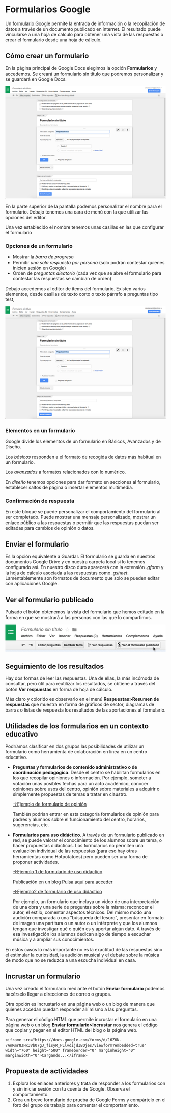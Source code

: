 # Formularios Google

Un [formulario Google](https://support.google.com/docs/answer/87809?hl=es) permite la entrada de información o la recopilación de datos a través de un documento publicado en internet.  El resultado puede vincularse a una hoja de cálculo para obtener una vista de las respuestas o crear el formulario desde una hoja de cálculo. 

## Cómo crear un formulario

En la página principal de Google Docs elegimos la opción **Formularios** y accedemos. Se creará un formulario sin título que podremos personalizar y se guardará en Google Docs.

![Crear un formulario](Formulario_01.png)

En la parte superior de la pantalla podemos personalizar el nombre para el formulario. Debajo tenemos una cara de menú con la que utilizar las opciones del editor. 

Una vez establecido el nombre tenemos unas casillas en las que configurar el formulario

### Opciones de un formulario

- Mostrar la *barra de progreso*
- Permitir *una sola respuesta por persona* (solo podrán contestar quienes inicien sesión en Google)
- Orden de *preguntas aleatorio* (cada vez que se abre el formulario para contestar las respuestas se cambian de orden)

Debajo accedemos al editor de ítems del formulario. Existen varios elementos, desde casillas de texto corto o texto párrafo a preguntas tipo test, 

![Tipos de elementos en los formularios](Formulario_01.png)

### Elementos en un formulario

Google divide los elementos de un formulario en Básicos, Avanzados y de Diseño. 

Los *básicos* responden a el formato de recogida de datos más habitual en un formulario. 

Los *avanzados* a formatos relacionados con lo numérico.

En *diseño* tenemos opciones para dar formato en secciones al formulario, establecer saltos de página o insertar elementos multimedia. 

### Confirmación de respuesta

En este bloque se puede personalizar el comportamiento del formulario al ser completado. Puede mostrar una mensaje personalizado, mostrar un enlace público a las respuestas o permitir que las respuestas puedan ser editadas para cambios de opinión o datos. 

## Enviar el formulario

Es la opción equivalente a Guardar. El formulario se guarda en nuestros documentos Google Drive y en nuestra carpeta local si lo tenemos configurado así. En nuestro disco duro aparecerá con la extensión *.gform* y la hoja de cálculo asociada a las respuestas como *.gsheet*. Lamentablemente son formatos de documento que solo se pueden editar con aplicaciones Google. 

## Ver el formulario publicado

Pulsado el botón obtenemos la vista del formulario que hemos editado en la forma en que se mostrará a las personas con las que lo compartimos.

![Crear un formulario](Formulario_03.png)

## Seguimiento de los resultados

Hay dos formas de leer las respuestas. Una de ellas, la más incómoda de consultar, pero útil para reutilizar los resultados, se obtiene a través del botón **Ver respuestas** en forma de hoja de cálculo. 

Más claro y colorido es observarlo en el menú **Respuestas>Resumen de respuestas** que muestra en forma de gráficos de sector, diagramas de barras o listas de respuesta los resultados de las aportaciones al formulario. 

## Utilidades de los formularios en un contexto educativo

Podríamos clasificar en dos grupos las posibilidades de utilizar un formulario como herramienta de colaboración en línea en un centro educativo. 

- **Preguntas y formularios de contenido administrativo o de coordinación pedagógica**. Desde el centro se habilitan formularios en los que recopilar opiniones o información. Por ejemplo, someter a votación unas posibles fechas para un acto académico, conocer opiniones sobre usos del centro, opinión sobre materiales a adquirir o simplemente propuestas de temas a tratar en claustro. 

	[->Ejemplo de formulario de opinión](http://goo.gl/forms/84j2s2NQyd)

	También podrían entrar en esta categoría formularios de opinión para padres y alumnos sobre el funcionamiento del centro, horarios, sugerencias, etc. 

- **Formularios para uso didáctico**. A través de un formulario publicado en red, se puede valorar el conocimiento de los alumnos sobre un tema, o hacer propuestas didácticas. Los formularios no permiten una evaluación individual de las respuestas (para eso hay otras herramientas como Hotpotatoes) pero pueden ser una forma de proponer actividades. 

	[->Ejemplo 1 de formulario de uso didáctico](http://goo.gl/forms/6LAq3ALQ50)
	
	Publicación en un blog [Pulsa aquí para acceder](https://alvarobuitrago.wordpress.com/2015/03/08/ejemplo-de-publicacion-de-un-formulario-google/)

	[->Ejemplo2 de formulario de uso didáctico](http://goo.gl/forms/a9pE0tGIQe)

	Por ejemplo, un formulario que incluya un vídeo de una interpretación de una obra y una serie de preguntas sobre la misma: reconocer el autor, el estilo, comentar aspectos técnicos. Del mismo modo una audición comparada o una "búsqueda del tesoro", presentar en formato de imagen una partitura o un autor o un intérprete y que los alumnos tengan que investigar qué o quién es y aportar algún dato. A través de esa investigación los alumnos dedican algo de tiempo a escuchar música y a ampliar sus conocimientos.

En estos casos lo más importante no es la exactitud de las respuestas sino el estimular la curiosidad, la audición musical y el debate sobre la música de modo que no se reduzca a una escucha individual en casa. 

## Incrustar un formulario

Una vez creado el formulario mediante el botón **Enviar formulario** podemos hacérselo llegar a direcciones de correo o grupos. 

Otra opción es incrustarlo en una página web o un blog de manera que quienes accedan puedan responder allí mismo a las preguntas. 

Para generar el código HTML que permite incrustar el formulario en una página web o un blog **Enviar formulario>Incrustar** nos genera el código que copiar y pegar en el editor HTML del blog o la página web. 

	<iframe src="https://docs.google.com/forms/d/16Z6N-7AnRmr8JHx3Vb07gJ_fisyR_PLlvdijdIBQjes/viewform?embedded=true" width="760" height="500" frameborder="0" marginheight="0" marginwidth="0">Cargando...</iframe>

## Propuesta de actividades

1. Explora los enlaces anteriores y trata de responder a los formularios con y sin iniciar sesión con tu cuenta de Google. Observa el comportamiento. 
2. Crea un breve formulario de prueba de Google Forms y compártelo en el foro del grupo de trabajo para comentar el comportamiento. 
